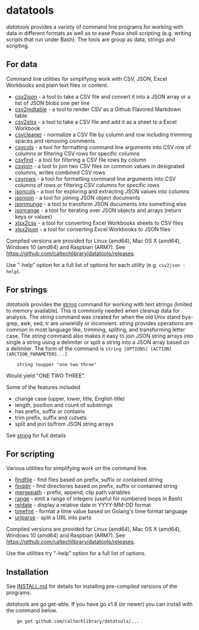 
# datatools

_datatools_ provides a variety of command line programs for working with data in different formats as well as to ease
Posix shell scripting (e.g. writing scripts that run under Bash). The tools are group as data, strings and scripting.

## For data

Command line utilities for simplifying work with CSV, JSON, Excel Workbooks and plain text files or content.

+ [csv2json](docs/csv2json/) - a tool to take a CSV file and convert it into a JSON array or a list of JSON blobs one per line
+ [csv2mdtable](docs/csv2mdtable/) - a tool to render CSV as a Github Flavored Markdown table
+ [csv2xlsx](docs/csv2xlsx/) - a tool to take a CSV file and add it as a sheet to a Excel Workbook
+ [csvcleaner](docs/csvcleaner/) - normalize a CSV file by column and row including trimming spaces and removing comments
+ [csvcols](docs/csvcols/) - a tool for formatting command line arguments into CSV row of columns or filtering CSV rows for specific columns
+ [csvfind](docs/csvfind/) - a tool for filtering a CSV file rows by column
+ [csvjoin](docs/csvjoin/) - a tool to join two CSV files on common values in designated columns, writes combined CSV rows
+ [csvrows](docs/csvrows/) - a tool for formatting command line arguments into CSV columns of rows or filtering CSV columns for specific rows
+ [jsoncols](docs/jsoncols/) - a tool for exploring and extracting JSON values into columns
+ [jsonjoin](docs/jsonjoin/) - a tool for joining JSON object documents
+ [jsonmunge](docs/jsonmunge/) - a tool to transform JSON documents into something else
+ [jsonrange](docs/jsonrange/) - a tool for iterating over JSON objects and arrays (return keys or values)
+ [xlsx2csv](docs/xlsx2csv/) - a tool for converting Excel Workbooks sheets to CSV files
+ [xlsx2json](docs/xlsx2json/) - a tool for converting Excel Workbooks to JSON files


Compiled versions are provided for Linux (amd64), Mac OS X (amd64),
Windows 10 (amd64) and Raspbian (ARM7). See https://github.com/caltechlibrary/datatools/releases.

Use "-help" option for a full list of options for each utility (e.g. `csv2json -help`).

## For strings

_datatools_ provides the [string](docs/string/) command for working with text strings (limited to memory available).
This is commonly needed when cleanup data for analysis. The _string_ command was created for when the old Unix 
stand bys- grep, awk, sed, tr are unwieldly or inconvient. _string_ provides operations are common in most language 
like, trimming, spliting, and transforming letter case.  The _string_ command also makes it easy to join 
JSON string arrays into single a string using a delimiter or split a string into a JSON array
based on a delimiter. The form of the command is `string [OPTIONS] [ACTION] [ARCTION_PARAMETERS...]`

```shell
    string toupper "one two three"
```

Would yield "ONE TWO THREE".

Some of the features included

+ change case (upper, lower, title, English title)
+ length, position and count of substrings
+ has prefix, suffix or contains
+ trim prefix, suffix and cutsets
+ split and join to/from JSON string arrays

See [string](docs/string/) for full details

## For scripting

Various utilities for simplifying work on the command line. 

+ [findfile](docs/findfile/) - find files based on prefix, suffix or contained string
+ [finddir](docs/finddir/) - find directories based on prefix, suffix or contained string
+ [mergepath](docs/mergepath/) - prefix, append, clip path variables
+ [range](docs/range/) - emit a range of integers (useful for numbered loops in Bash)
+ [reldate](docs/reldate/) - display a relative date in YYYY-MM-DD format
+ [timefmt](docs/timefmt/) - format a time value based on Golang's time format language
+ [urlparse](docs/urlparse/) - split a URL into parts

Compiled versions are provided for Linux (amd64), Mac OS X (amd64),
Windows 10 (amd64) and Raspbian (ARM7). See https://github.com/caltechlibrary/datatools/releases.

Use the utilities try "-help" option for a full list of options.


## Installation

See [INSTALL.md](install/) for details for installing pre-compiled versions of the programs.

_datatools_ are go get-able. If you have go v1.8 (or newer) you can install with the command below.

```
    go get github.com/caltechlibrary/datatools/...
```


